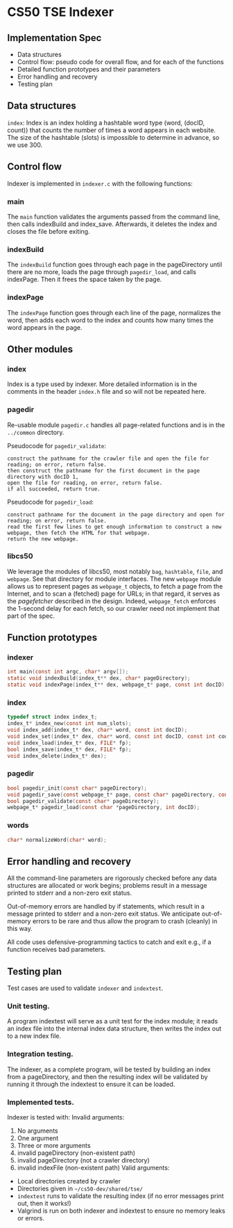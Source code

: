 # CS50 TSE Indexer
## Implementation Spec

-  Data structures
-  Control flow: pseudo code for overall flow, and for each of the functions
-  Detailed function prototypes and their parameters
-  Error handling and recovery
-  Testing plan

## Data structures 

`index`: Index is an index holding a hashtable word type (word, (docID, count)) that counts the number of times a word appears in each website. The size of the hashtable (slots) is impossible to determine in advance, so we use 300.

## Control flow

Indexer is implemented in `indexer.c` with the following functions:

### main

The `main` function validates the arguments passed from the command line, then calls indexBuild and index_save. Afterwards, it deletes the index and closes the file before exiting.

### indexBuild

The `indexBuild` function goes through each page in the pageDirectory until there are no more, loads the page through `pagedir_load`, and calls indexPage. Then it frees the space taken by the page.

### indexPage

The `indexPage` function goes through each line of the page, normalizes the word, then adds each word to the index and counts how many times the word appears in the page.

## Other modules

### index

Index is a type used by indexer. More detailed information is in the comments in the header `index.h` file and so will not be repeated here.

### pagedir

Re-usable module `pagedir.c` handles all page-related functions and is in the `../common` directory.

Pseudocode for `pagedir_validate`:

	construct the pathname for the crawler file and open the file for reading; on error, return false.
	then construct the pathname for the first document in the page directory with docID 1,
	open the file for reading, on error, return false.
	if all succeeded, return true.


Pseudocode for `pagedir_load`:

	construct pathname for the document in the page directory and open for reading; on error, return false.
	read the first few lines to get enough information to construct a new webpage, then fetch the HTML for that webpage.
	return the new webpage.

### libcs50

We leverage the modules of libcs50, most notably `bag`, `hashtable`, `file`, and `webpage`.
See that directory for module interfaces.
The new `webpage` module allows us to represent pages as `webpage_t` objects, to fetch a page from the Internet, and to scan a (fetched) page for URLs; in that regard, it serves as the *pagefetcher* described in the design.
Indeed, `webpage_fetch` enforces the 1-second delay for each fetch, so our crawler need not implement that part of the spec.

## Function prototypes

### indexer

```c
int main(const int argc, char* argv[]);
static void indexBuild(index_t** dex, char* pageDirectory);
static void indexPage(index_t** dex, webpage_t* page, const int docID);
```

### index
```c
typedef struct index index_t;
index_t* index_new(const int num_slots);
void index_add(index_t* dex, char* word, const int docID);
void index_set(index_t* dex, char* word, const int docID, const int count);
void index_load(index_t* dex, FILE* fp);
bool index_save(index_t* dex, FILE* fp);
void index_delete(index_t* dex);
```

### pagedir

```c
bool pagedir_init(const char* pageDirectory);
void pagedir_save(const webpage_t* page, const char* pageDirectory, const int docID);
bool pagedir_validate(const char* pageDirectory);
webpage_t* pagedir_load(const char *pageDirectory, int docID);
```

### words
```c
char* normalizeWord(char* word);
```


## Error handling and recovery

All the command-line parameters are rigorously checked before any data structures are allocated or work begins; problems result in a message printed to stderr and a non-zero exit status.

Out-of-memory errors are handled by if statements, which result in a message printed to stderr and a non-zero exit status.
We anticipate out-of-memory errors to be rare and thus allow the program to crash (cleanly) in this way.

All code uses defensive-programming tactics to catch and exit e.g., if a function receives bad parameters.

## Testing plan

Test cases are used to validate `indexer` and `indextest`.

### Unit testing.

A program indextest will serve as a unit test for the index module; it reads an index file into the internal index data structure, then writes the index out to a new index file.

### Integration testing.

The indexer, as a complete program, will be tested by building an index from a pageDirectory, and then the resulting index will be validated by running it through the indextest to ensure it can be loaded.

### Implemented tests.

Indexer is tested with:
Invalid arguments:
1. No arguments
2. One argument
3. Three or more arguments
4. invalid pageDirectory (non-existent path)
5. invalid pageDirectory (not a crawler directory)
6. invalid indexFile (non-existent path)
Valid arguments:
* Local directories created by crawler
* Directories given in `~/cs50-dev/shared/tse/`
* `indextest` runs to validate the resulting index (if no error messages print out, then it works!)
* Valgrind is run on both indexer and indextest to ensure no memory leaks or errors.